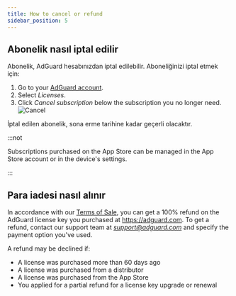 ```yaml
---
title: How to cancel or refund
sidebar_position: 5
---
```


## Abonelik nasıl iptal edilir

Abonelik, AdGuard hesabınızdan iptal edilebilir. Aboneliğinizi iptal etmek için:

 1. Go to your [AdGuard account](https://my.adguard.com/).
 1. Select *Licenses*.
 1. Click *Cancel subscription* below the subscription you no longer need. ![Cancel](https://cdn.adtidy.org/content/kb/ad_blocker/general/newaccount-cancel-sub.png)

 İptal edilen abonelik, sona erme tarihine kadar geçerli olacaktır.

:::not

Subscriptions purchased on the App Store can be managed in the App Store account or in the device's settings.

:::

## Para iadesi nasıl alınır

In accordance with our [Terms of Sale](https://adguard.com/terms-of-sale.html), you can get a 100% refund on the AdGuard license key you purchased at https://adguard.com. To get a refund, contact our support team at *support@adguard.com* and specify the payment option you've used.

A refund may be declined if:

- A license was purchased more than 60 days ago
- A license was purchased from a distributor
- A license was purchased from the App Store
- You applied for a partial refund for a license key upgrade or renewal
